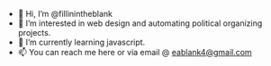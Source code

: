 - 👋 Hi, I’m @fillinintheblank
- 👀 I’m interested in web design and automating political organizing projects.
- 🌱 I’m currently learning javascript.
- 📫 You can reach me here or via email @ eablank4@gmail.com

<!---
fillinintheblank/fillinintheblank is a ✨ special ✨ repository because its `README.md` (this file) appears on your GitHub profile.
You can click the Preview link to take a look at your changes.
--->
